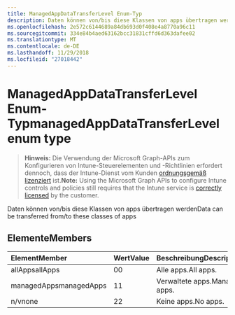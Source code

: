 ```yaml
---
title: ManagedAppDataTransferLevel Enum-Typ
description: Daten können von/bis diese Klassen von apps übertragen werden
ms.openlocfilehash: 2e572c6144689a84db693d0f408e4a8770a96c11
ms.sourcegitcommit: 334e84b4aed63162bcc31831cffd6d363dafee02
ms.translationtype: MT
ms.contentlocale: de-DE
ms.lasthandoff: 11/29/2018
ms.locfileid: "27018442"
---
```

# <a name="managedappdatatransferlevel-enum-type"></a><span data-ttu-id="b991d-103">ManagedAppDataTransferLevel Enum-Typ</span><span class="sxs-lookup"><span data-stu-id="b991d-103">managedAppDataTransferLevel enum type</span></span>

> <span data-ttu-id="b991d-104">**Hinweis:** Die Verwendung der Microsoft Graph-APIs zum Konfigurieren von Intune-Steuerelementen und -Richtlinien erfordert dennoch, dass der Intune-Dienst vom Kunden [ordnungsgemäß lizenziert](https://go.microsoft.com/fwlink/?linkid=839381) ist.</span><span class="sxs-lookup"><span data-stu-id="b991d-104">**Note:** Using the Microsoft Graph APIs to configure Intune controls and policies still requires that the Intune service is [correctly licensed](https://go.microsoft.com/fwlink/?linkid=839381) by the customer.</span></span>

<span data-ttu-id="b991d-105">Daten können von/bis diese Klassen von apps übertragen werden</span><span class="sxs-lookup"><span data-stu-id="b991d-105">Data can be transferred from/to these classes of apps</span></span>
## <a name="members"></a><span data-ttu-id="b991d-106">Elemente</span><span class="sxs-lookup"><span data-stu-id="b991d-106">Members</span></span>
|<span data-ttu-id="b991d-107">Element</span><span class="sxs-lookup"><span data-stu-id="b991d-107">Member</span></span>|<span data-ttu-id="b991d-108">Wert</span><span class="sxs-lookup"><span data-stu-id="b991d-108">Value</span></span>|<span data-ttu-id="b991d-109">Beschreibung</span><span class="sxs-lookup"><span data-stu-id="b991d-109">Description</span></span>|
|:---|:---|:---|
|<span data-ttu-id="b991d-110">allApps</span><span class="sxs-lookup"><span data-stu-id="b991d-110">allApps</span></span>|<span data-ttu-id="b991d-111">0</span><span class="sxs-lookup"><span data-stu-id="b991d-111">0</span></span>|<span data-ttu-id="b991d-112">Alle apps.</span><span class="sxs-lookup"><span data-stu-id="b991d-112">All apps.</span></span>|
|<span data-ttu-id="b991d-113">managedApps</span><span class="sxs-lookup"><span data-stu-id="b991d-113">managedApps</span></span>|<span data-ttu-id="b991d-114">1</span><span class="sxs-lookup"><span data-stu-id="b991d-114">1</span></span>|<span data-ttu-id="b991d-115">Verwaltete apps.</span><span class="sxs-lookup"><span data-stu-id="b991d-115">Managed apps.</span></span>|
|<span data-ttu-id="b991d-116">n/v</span><span class="sxs-lookup"><span data-stu-id="b991d-116">none</span></span>|<span data-ttu-id="b991d-117">2</span><span class="sxs-lookup"><span data-stu-id="b991d-117">2</span></span>|<span data-ttu-id="b991d-118">Keine apps.</span><span class="sxs-lookup"><span data-stu-id="b991d-118">No apps.</span></span>|



